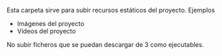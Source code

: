 Esta carpeta sirve para subir recursos estáticos del proyecto. Ejemplos

- Imágenes del proyecto
- Vídeos del proyecto

No subir ficheros que se puedan descargar de 3 como ejecutables.